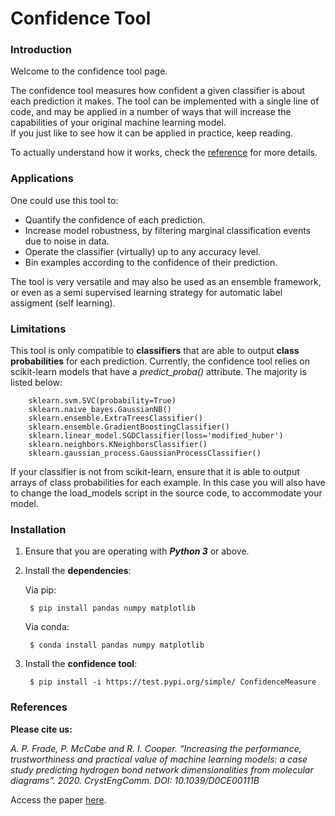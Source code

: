 # Confidence Tool 

### Introduction  

Welcome to the confidence tool page.  

The confidence tool measures how confident a given classifier is about each prediction it makes. The tool can be implemented with a single line of code, and may be applied in a number of ways that will increase the capabilities of your original machine learning model.    
If you just like to see how it can be applied in practice, keep reading.  

To actually understand how it works, check the [reference](https://pubs.rsc.org/en/content/articlelanding/2020/ce/d0ce00111b#!divAbstract) for more details.  


### Applications  

One could use this tool to:  
- Quantify the confidence of each prediction.  
- Increase model robustness, by filtering marginal classification events due to noise in data.  
- Operate the classifier (virtually) up to any accuracy level.   
- Bin examples according to the confidence of their prediction.    

The tool is very versatile and may also be used as an ensemble framework, or even as a semi supervised learning strategy for automatic label assigment (self learning).  


### Limitations  

This tool is only compatible to **classifiers** that are able to output **class probabilities** for each prediction. Currently, the confidence tool relies on scikit-learn models that have a *predict_proba()* attribute. The majority is listed below:

		sklearn.svm.SVC(probability=True)
		sklearn.naive_bayes.GaussianNB()
		sklearn.ensemble.ExtraTreesClassifier()
		sklearn.ensemble.GradientBoostingClassifier()
		sklearn.linear_model.SGDClassifier(loss='modified_huber')
		sklearn.neighbors.KNeighborsClassifier()
		sklearn.gaussian_process.GaussianProcessClassifier()
	
If your classifier is not from scikit-learn, ensure that it is able to output arrays of class probabilities for each example. In this case you will also have to change the load_models script in the source code, to accommodate your model.


### Installation   

1. Ensure that you are operating with ***Python 3*** or above.

2. Install the **dependencies**:  

	Via pip:  
	
	    $ pip install pandas numpy matplotlib

	Via conda:  
	
	    $ conda install pandas numpy matplotlib
	
3. Install the **confidence tool**:  

    	$ pip install -i https://test.pypi.org/simple/ ConfidenceMeasure


### References

**Please cite us:**  

*A. P. Frade, P. McCabe and R. I. Cooper. “Increasing the performance, trustworthiness and practical value of machine learning models: a case study predicting hydrogen bond network dimensionalities from molecular diagrams”. 2020. CrystEngComm. DOI: 10.1039/D0CE00111B* 

Access the paper [here](https://pubs.rsc.org/en/content/articlelanding/2020/ce/d0ce00111b#!divAbstract).
